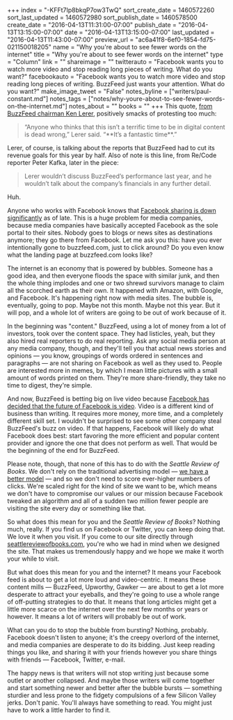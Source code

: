+++
index = "-KFFt7Ip8bkqP7ow3TwQ"
sort_create_date = 1460572260
sort_last_updated = 1460572980
sort_publish_date = 1460578500
create_date = "2016-04-13T11:31:00-07:00"
publish_date = "2016-04-13T13:15:00-07:00"
date = "2016-04-13T13:15:00-07:00"
last_updated = "2016-04-13T11:43:00-07:00"
preview_url = "ac6a41f8-6ef0-1854-fd75-021150018205"
name = "Why you're about to see fewer words on the internet"
title = "Why you're about to see fewer words on the internet"
type = "Column"
link = ""
shareimage = ""
twitterauto = "Facebook wants you to watch more video and stop reading long pieces of writing. What do you want?"
facebookauto = "Facebook wants you to watch more video and stop reading long pieces of writing. BuzzFeed just wants your attention. What do you want?"
make_image_tweet = "False"
notes_byline = ["writers/paul-constant.md"]
notes_tags = ["notes/why-youre-about-to-see-fewer-words-on-the-internet.md"]
notes_about = ""
books = ""
+++
This quote, [from BuzzFeed chairman Ken Lerer](http://recode.net/2016/04/12/buzzfeed-revenue-advertising-2016-facebook/), positively smacks of protesting too much:

<blockquote>“Anyone who thinks that this isn’t a terrific time to be in digital content is dead wrong,” Lerer said. “**It’s a fantastic time**.”</blockquote>

Lerer, of course, is talking about the reports that BuzzFeed had to cut its revenue goals for this year by half. Also of note is this line, from Re/Code reporter Peter Kafka, later in the piece:

<blockquote>Lerer wouldn’t discuss BuzzFeed’s performance last year, and he wouldn’t talk about the company’s financials in any further detail.</blockquote>

Huh.

Anyone who works with Facebook knows that [Facebook sharing is down significantly](http://www.techinsider.io/facebook-sees-personal-sharing-decline-2016-4) as of late. This is a huge problem for media companies, because media companies have basically accepted Facebook as the sole portal to their sites. Nobody goes to blogs or news sites as destinations anymore; they go there from Facebook. Let me ask you this: have you ever intentionally gone to buzzfeed.com, just to click around? Do you even know what the landing page at buzzfeed.com looks like?

The internet is an economy that is powered by bubbles. Someone has a good idea, and then everyone floods the space with similar junk, and then the whole thing implodes and one or two shrewd survivors manage to claim all the scorched earth as their own. It happened with Amazon, with Google, and Facebook. It's happening right now with media sites. The bubble is, eventually, going to pop. Maybe not this month. Maybe not this year. But it will pop, and a whole lot of writers are going to be out of work because of it.

In the beginning was "content." BuzzFeed, using a lot of money from a lot of investors, took over the content space. They had listicles, yeah, but they also hired real reporters to do real reporting. Ask any social media person at any media company, though, and they'll tell you that actual news stories and opinions — you know, groupings of words ordered in sentences and paragraphs — are not sharing on Facebook as well as they used to. People are interested more in memes, by which I mean little pictures with a small amount of words printed on them. They're more share-friendly, they take no time to digest, they're simple. 

And now, BuzzFeed is betting big on live video because [Facebook has decided that the future of Facebook is video](http://www.wired.com/2016/04/mark-zuckerberg-giving-away-facebooks-tech-free/). Video is a different kind of business than writing. It requires more money, more time, and a completely different skill set. I wouldn't be surprised to see some other company steal BuzzFeed's buzz on video. If that happens, Facebook will likely do what Facebook does best: start favoring the more efficient and popular content provider and ignore the one that does not perform as well. That would be the beginning of the end for BuzzFeed.

Please note, though, that none of this has to do with the *Seattle Review of Books*. We don't rely on the traditional advertising model — [we have a better model](http://seattlereviewofbooks.com/notes/2015/08/05/help-us-make-internet-advertisements-100-percent-less-terrible/) — and so we don't need to score ever-higher numbers of clicks. We're scaled right for the kind of site we want to be, which means we don't have to compromise our values or our mission because Facebook tweaked an algorithm and all of a sudden two million fewer people are visiting the site every day or something like that. 

So what does this mean for you and the *Seattle Review of Books*? Nothing much, really. If you find us on Facebook or Twitter, you can keep doing that. We love it when you visit. If you come to our site directly through [seattlereviewofbooks.com](http://seattlereviewofbooks.com/), you're who we had in mind when we designed the site. That makes us tremendously happy and we hope we make it worth your while to visit.

But what does this mean for you and the internet? It means your Facebook feed is about to get a lot more loud and video-centric. It means these content mills — BuzzFeed, Upworthy, Gawker — are about to get a lot more desperate to attract your eyeballs, and they're going to use a whole range of off-putting strategies to do that. It means that long articles might get a little more scarce on the internet over the next few months or years or however. It means a lot of writers will probably be out of work.

What can you do to stop the bubble from bursting? Nothing, probably. Facebook doesn't listen to anyone; it's the creepy overlord of the internet, and media companies are desperate to do its bidding. Just keep reading things you like, and sharing it with your friends however you share things with friends — Facebook, Twitter, e-mail. 

The happy news is that writers will not stop writing just because some outlet or another collapsed. And maybe those writers will come together and start something newer and better after the bubble bursts — something sturdier and less prone to the fidgety compulsions of a few Silicon Valley jerks. Don't panic. You'll always have something to read. You might just have to work a little harder to find it.